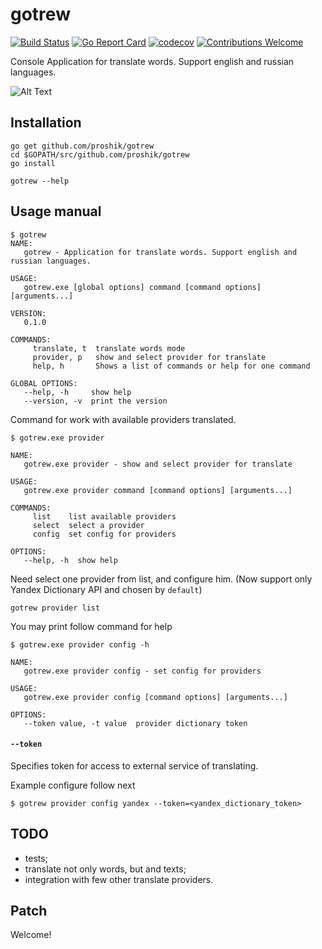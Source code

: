 # gotrew

[![Build Status](https://travis-ci.org/proshik/gotrew.svg?branch=master)](https://travis-ci.org/proshik/gotrew)
[![Go Report Card](https://goreportcard.com/badge/github.com/proshik/gotrew)](https://goreportcard.com/report/github.com/proshik/gotrew)
[![codecov](https://codecov.io/gh/proshik/jalmew/branch/master/graph/badge.svg)](https://codecov.io/gh/proshik/gotrew)
[![Contributions Welcome](https://img.shields.io/badge/contributions-welcome-brightgreen.svg?style=flat)](https://github.com/proshik/gotrew/issues)

Console Application for translate words. Support english and russian languages.

![Alt Text](https://github.com/proshik/gotrew/blob/master/public/intro.gif)

## Installation

```shell
go get github.com/proshik/gotrew
cd $GOPATH/src/github.com/proshik/gotrew
go install
```

```shell
gotrew --help
```

## Usage manual

```console
$ gotrew
NAME:
   gotrew - Application for translate words. Support english and russian languages.

USAGE:
   gotrew.exe [global options] command [command options] [arguments...]

VERSION:
   0.1.0

COMMANDS:
     translate, t  translate words mode
     provider, p   show and select provider for translate
     help, h       Shows a list of commands or help for one command

GLOBAL OPTIONS:
   --help, -h     show help
   --version, -v  print the version
```

Command <provider> for work with available providers translated.

```shell
$ gotrew.exe provider

NAME:
   gotrew.exe provider - show and select provider for translate

USAGE:
   gotrew.exe provider command [command options] [arguments...]

COMMANDS:
     list    list available providers
     select  select a provider
     config  set config for providers

OPTIONS:
   --help, -h  show help

```

Need select one provider from list, and configure him. (Now support only Yandex Dictionary API and chosen by `default`)

```shell
gotrew provider list
```

You may print follow command for help

```shell
$ gotrew.exe provider config -h

NAME:
   gotrew.exe provider config - set config for providers

USAGE:
   gotrew.exe provider config [command options] [arguments...]

OPTIONS:
   --token value, -t value  provider dictionary token
```

#### `--token`
Specifies token for access to external service of translating.

Example configure follow next 

```shell
$ gotrew provider config yandex --token=<yandex_dictionary_token>
```

## TODO

- tests; 
- translate not only words, but and texts;
- integration with few other translate providers.

## Patch 

Welcome!